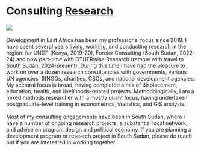 # Consulting <a href="https://https://njwsn.github.io/">Research</a> # 
<a href="https://njwsn.github.io/pages/consulting"> <img src="https://njwsn.github.io/assets/images/consulting_logos.png" style="max-width:100%; height:auto;"/> </a>
<br><br>
Development in East Africa has been my professional focus since 2019. I have spent several years living, working, and conducting research in the region: for UNDP (Kenya, 2019-20), Forcier Consulting (South Sudan, 2022-24) and now part-time with OTHERwise Research (remote with travel to South Sudan, 2024-present). During this time I have had the pleasure to work on over a dozen research consultancies with governments, various UN agencies, (I)NGOs, charities, CSOs, and national development agencies. My sectoral focus is broad, having completed a mix of displacement, education, health, and livelihoods-related projects. Methodologically, I am a mixed methods researcher with a mostly quant focus, having undertaken postgraduate-level training in econometrics, statistics, and GIS analysis. 
<br><br>
Most of my consulting engagements have been in South Sudan, where I have a number of ongoing research projects, a substantial local network, and advise on program design and political economy. If you are planning a development program or research project in South Sudan, please do reach out if you are interested in working together.
<br><br>
